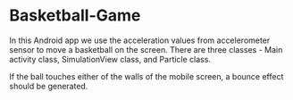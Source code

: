 # Basketball-Game

In this Android app we use the acceleration values from accelerometer sensor to move a basketball on the screen. There are three classes - Main activity class, SimulationView class, and Particle class.

If the ball touches either of the walls of the mobile screen, a bounce effect should be generated.



